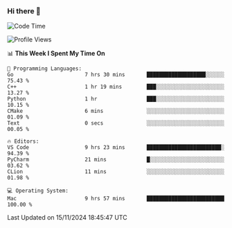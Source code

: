 ### Hi there 👋

<!--START_SECTION:waka-->
![Code Time](http://img.shields.io/badge/Code%20Time-829%20hrs%2011%20mins-blue)

![Profile Views](http://img.shields.io/badge/Profile%20Views-0-blue)

📊 **This Week I Spent My Time On** 

```text
💬 Programming Languages: 
Go                       7 hrs 30 mins       ███████████████████░░░░░░   75.43 % 
C++                      1 hr 19 mins        ███░░░░░░░░░░░░░░░░░░░░░░   13.27 % 
Python                   1 hr                ███░░░░░░░░░░░░░░░░░░░░░░   10.15 % 
CMake                    6 mins              ░░░░░░░░░░░░░░░░░░░░░░░░░   01.09 % 
Text                     0 secs              ░░░░░░░░░░░░░░░░░░░░░░░░░   00.05 % 

🔥 Editors: 
VS Code                  9 hrs 23 mins       ████████████████████████░   94.39 % 
PyCharm                  21 mins             █░░░░░░░░░░░░░░░░░░░░░░░░   03.62 % 
CLion                    11 mins             ░░░░░░░░░░░░░░░░░░░░░░░░░   01.98 % 

💻 Operating System: 
Mac                      9 hrs 57 mins       █████████████████████████   100.00 % 
```


 Last Updated on 15/11/2024 18:45:47 UTC
<!--END_SECTION:waka-->

<!--
**JackeyHua-SJTU/JackeyHua-SJTU** is a ✨ _special_ ✨ repository because its `README.md` (this file) appears on your GitHub profile.

Here are some ideas to get you started:

- 🔭 I’m currently working on ...
- 🌱 I’m currently learning ...
- 👯 I’m looking to collaborate on ...
- 🤔 I’m looking for help with ...
- 💬 Ask me about ...
- 📫 How to reach me: ...
- 😄 Pronouns: ...
- ⚡ Fun fact: ...
-->
